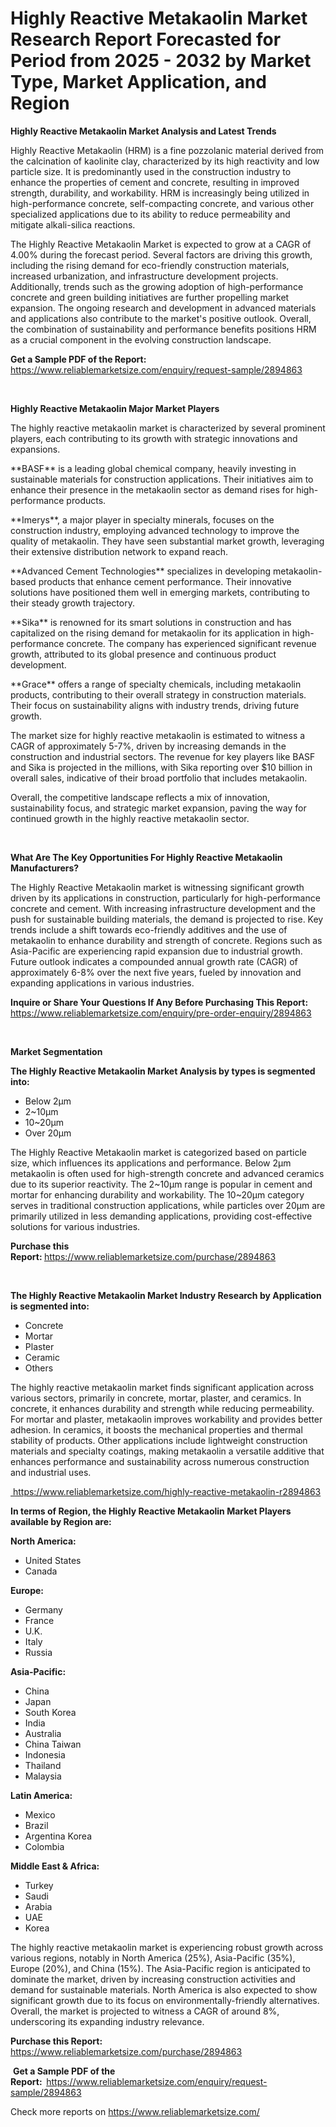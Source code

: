 <p><h1>Highly Reactive Metakaolin Market Research Report Forecasted for Period from 2025 -  2032 by Market Type, Market Application, and Region</h1></p><p><strong>Highly Reactive Metakaolin Market Analysis and Latest Trends</strong></p>
<p><p>Highly Reactive Metakaolin (HRM) is a fine pozzolanic material derived from the calcination of kaolinite clay, characterized by its high reactivity and low particle size. It is predominantly used in the construction industry to enhance the properties of cement and concrete, resulting in improved strength, durability, and workability. HRM is increasingly being utilized in high-performance concrete, self-compacting concrete, and various other specialized applications due to its ability to reduce permeability and mitigate alkali-silica reactions.</p><p>The Highly Reactive Metakaolin Market is expected to grow at a CAGR of 4.00% during the forecast period. Several factors are driving this growth, including the rising demand for eco-friendly construction materials, increased urbanization, and infrastructure development projects. Additionally, trends such as the growing adoption of high-performance concrete and green building initiatives are further propelling market expansion. The ongoing research and development in advanced materials and applications also contribute to the market's positive outlook. Overall, the combination of sustainability and performance benefits positions HRM as a crucial component in the evolving construction landscape.</p></p>
<p><strong>Get a Sample PDF of the Report:&nbsp;</strong> <a href="https://www.reliablemarketsize.com/enquiry/request-sample/2894863?utm_campaign=3069&utm_medium=2&utm_source=Github&utm_content=ia&utm_term=15032025&utm_id=highly-reactive-metakaolin">https://www.reliablemarketsize.com/enquiry/request-sample/2894863</a></p>
<p>&nbsp;</p>
<p><strong>Highly Reactive Metakaolin Major Market Players</strong></p>
<p><p>The highly reactive metakaolin market is characterized by several prominent players, each contributing to its growth with strategic innovations and expansions. </p><p>**BASF** is a leading global chemical company, heavily investing in sustainable materials for construction applications. Their initiatives aim to enhance their presence in the metakaolin sector as demand rises for high-performance products. </p><p>**Imerys**, a major player in specialty minerals, focuses on the construction industry, employing advanced technology to improve the quality of metakaolin. They have seen substantial market growth, leveraging their extensive distribution network to expand reach.</p><p>**Advanced Cement Technologies** specializes in developing metakaolin-based products that enhance cement performance. Their innovative solutions have positioned them well in emerging markets, contributing to their steady growth trajectory. </p><p>**Sika** is renowned for its smart solutions in construction and has capitalized on the rising demand for metakaolin for its application in high-performance concrete. The company has experienced significant revenue growth, attributed to its global presence and continuous product development.</p><p>**Grace** offers a range of specialty chemicals, including metakaolin products, contributing to their overall strategy in construction materials. Their focus on sustainability aligns with industry trends, driving future growth.</p><p>The market size for highly reactive metakaolin is estimated to witness a CAGR of approximately 5-7%, driven by increasing demands in the construction and industrial sectors. The revenue for key players like BASF and Sika is projected in the millions, with Sika reporting over $10 billion in overall sales, indicative of their broad portfolio that includes metakaolin.</p><p>Overall, the competitive landscape reflects a mix of innovation, sustainability focus, and strategic market expansion, paving the way for continued growth in the highly reactive metakaolin sector.</p></p>
<p>&nbsp;</p>
<p><strong>What Are The Key Opportunities For Highly Reactive Metakaolin Manufacturers?</strong></p>
<p><p>The Highly Reactive Metakaolin market is witnessing significant growth driven by its applications in construction, particularly for high-performance concrete and cement. With increasing infrastructure development and the push for sustainable building materials, the demand is projected to rise. Key trends include a shift towards eco-friendly additives and the use of metakaolin to enhance durability and strength of concrete. Regions such as Asia-Pacific are experiencing rapid expansion due to industrial growth. Future outlook indicates a compounded annual growth rate (CAGR) of approximately 6-8% over the next five years, fueled by innovation and expanding applications in various industries.</p></p>
<p><strong>Inquire or Share Your Questions If Any Before Purchasing This Report:</strong> <a href="https://www.reliablemarketsize.com/enquiry/pre-order-enquiry/2894863?utm_campaign=3069&utm_medium=2&utm_source=Github&utm_content=ia&utm_term=15032025&utm_id=highly-reactive-metakaolin">https://www.reliablemarketsize.com/enquiry/pre-order-enquiry/2894863</a></p>
<p>&nbsp;</p>
<p><strong>Market Segmentation</strong></p>
<p><strong>The Highly Reactive Metakaolin Market Analysis by types is segmented into:</strong></p>
<p><ul><li>Below 2μm</li><li>2~10μm</li><li>10~20μm</li><li>Over 20μm</li></ul></p>
<p><p>The Highly Reactive Metakaolin market is categorized based on particle size, which influences its applications and performance. Below 2μm metakaolin is often used for high-strength concrete and advanced ceramics due to its superior reactivity. The 2~10μm range is popular in cement and mortar for enhancing durability and workability. The 10~20μm category serves in traditional construction applications, while particles over 20μm are primarily utilized in less demanding applications, providing cost-effective solutions for various industries.</p></p>
<p><strong>Purchase this Report:&nbsp;</strong><a href="https://www.reliablemarketsize.com/purchase/2894863?utm_campaign=3069&utm_medium=2&utm_source=Github&utm_content=ia&utm_term=15032025&utm_id=highly-reactive-metakaolin">https://www.reliablemarketsize.com/purchase/2894863</a></p>
<p>&nbsp;</p>
<p><strong>The Highly Reactive Metakaolin Market Industry Research by Application is segmented into:</strong></p>
<p><ul><li>Concrete</li><li>Mortar</li><li>Plaster</li><li>Ceramic</li><li>Others</li></ul></p>
<p><p>The highly reactive metakaolin market finds significant application across various sectors, primarily in concrete, mortar, plaster, and ceramics. In concrete, it enhances durability and strength while reducing permeability. For mortar and plaster, metakaolin improves workability and provides better adhesion. In ceramics, it boosts the mechanical properties and thermal stability of products. Other applications include lightweight construction materials and specialty coatings, making metakaolin a versatile additive that enhances performance and sustainability across numerous construction and industrial uses.</p></p>
<p><a href="https://www.reliablemarketsize.com/highly-reactive-metakaolin-r2894863?utm_campaign=3069&utm_medium=2&utm_source=Github&utm_content=ia&utm_term=15032025&utm_id=highly-reactive-metakaolin">&nbsp;https://www.reliablemarketsize.com/highly-reactive-metakaolin-r2894863</a></p>
<p><strong>In terms of Region, the Highly Reactive Metakaolin Market Players available by Region are:</strong></p>
<p>
    <p> <strong> North America: </strong>
        <ul>
            <li>United States</li>
            <li>Canada</li>
        </ul>
        </p> 
    <p> <strong> Europe: </strong>
        <ul>
            <li>Germany</li>
            <li>France</li>
            <li>U.K.</li>
            <li>Italy</li>
            <li>Russia</li>
        </ul>
        </p> 
    <p> <strong> Asia-Pacific: </strong>
        <ul>
            <li>China</li>
            <li>Japan</li>
            <li>South Korea</li>
            <li>India</li>
            <li>Australia</li>
            <li>China Taiwan</li>
            <li>Indonesia</li>
            <li>Thailand</li>
            <li>Malaysia</li>
        </ul>
        </p> 
    <p> <strong> Latin America: </strong>
        <ul>
            <li>Mexico</li>
            <li>Brazil</li>
            <li>Argentina Korea</li>
            <li>Colombia</li>
        </ul>
        </p> 
    <p> <strong> Middle East & Africa: </strong>
        <ul>
            <li>Turkey</li>
            <li>Saudi</li>
            <li>Arabia</li>
            <li>UAE</li>
            <li>Korea</li>
        </ul>
    </p>
    </p>
<p><p>The highly reactive metakaolin market is experiencing robust growth across various regions, notably in North America (25%), Asia-Pacific (35%), Europe (20%), and China (15%). The Asia-Pacific region is anticipated to dominate the market, driven by increasing construction activities and demand for sustainable materials. North America is also expected to show significant growth due to its focus on environmentally-friendly alternatives. Overall, the market is projected to witness a CAGR of around 8%, underscoring its expanding industry relevance.</p></p>
<p><strong>Purchase this Report: </strong><a href="https://www.reliablemarketsize.com/purchase/2894863?utm_campaign=3069&utm_medium=2&utm_source=Github&utm_content=ia&utm_term=15032025&utm_id=highly-reactive-metakaolin">https://www.reliablemarketsize.com/purchase/2894863</a></p>
<p>&nbsp;<strong>Get a Sample PDF of the Report:&nbsp;&nbsp;</strong><a href="https://www.reliablemarketsize.com/enquiry/request-sample/2894863?utm_campaign=3069&utm_medium=2&utm_source=Github&utm_content=ia&utm_term=15032025&utm_id=highly-reactive-metakaolin">https://www.reliablemarketsize.com/enquiry/request-sample/2894863</a></p>
<p><strong></strong></p>
<p>Check more reports on <a href="https://www.reliablemarketsize.com/?utm_campaign=3069&utm_medium=2&utm_source=Github&utm_content=ia&utm_term=15032025&utm_id=highly-reactive-metakaolin">https://www.reliablemarketsize.com/</a></p>
